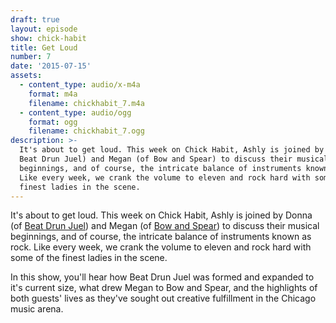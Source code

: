 ```yaml
---
draft: true
layout: episode
show: chick-habit
title: Get Loud
number: 7
date: '2015-07-15'
assets:
  - content_type: audio/x-m4a
    format: m4a
    filename: chickhabit_7.m4a
  - content_type: audio/ogg
    format: ogg
    filename: chickhabit_7.ogg
description: >-
  It's about to get loud. This week on Chick Habit, Ashly is joined by Donna (of
  Beat Drun Juel) and Megan (of Bow and Spear) to discuss their musical
  beginnings, and of course, the intricate balance of instruments known as rock.
  Like every week, we crank the volume to eleven and rock hard with some of the
  finest ladies in the scene.
---
```

It's about to get loud. This week on Chick Habit, Ashly is joined by Donna (of [Beat Drun Juel](http://beatdrunjuel.bandcamp.com)) and Megan (of [Bow and Spear](http://bowandspear.bandcamp.com)) to discuss their musical beginnings, and of course, the intricate balance of instruments known as rock. Like every week, we crank the volume to eleven and rock hard with some of the finest ladies in the scene.

In this show, you'll hear how Beat Drun Juel was formed and expanded to it's current size, what drew Megan to Bow and Spear, and the highlights of both guests' lives as they've sought out creative fulfillment in the Chicago music arena.